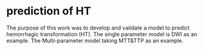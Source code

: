 # prediction of HT
The purpose of this work was to develop and validate a model to  predict hemorrhagic transformation (HT).
The single parameter model is DWI as an example. 
The Multi-parameter model taking MTT&TTP as an example. 
